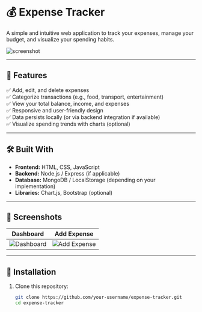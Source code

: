 # 💰 Expense Tracker

A simple and intuitive web application to track your expenses, manage your budget, and visualize your spending habits.

![screenshot](./assets/screenshot.png) <!-- Replace with your screenshot path -->

---

## 🚀 Features

✅ Add, edit, and delete expenses  
✅ Categorize transactions (e.g., food, transport, entertainment)  
✅ View your total balance, income, and expenses  
✅ Responsive and user-friendly design  
✅ Data persists locally (or via backend integration if available)  
✅ Visualize spending trends with charts (optional)

---

## 🛠️ Built With

- **Frontend:** HTML, CSS, JavaScript
- **Backend:** Node.js / Express (if applicable)
- **Database:** MongoDB / LocalStorage (depending on your implementation)
- **Libraries:** Chart.js, Bootstrap (optional)

---

## 📸 Screenshots

| Dashboard                        | Add Expense                     |
| -------------------------------- | ------------------------------- |
| ![Dashboard](./assets/dashboard.png) | ![Add Expense](./assets/add.png) |

---

## 🔧 Installation

1. Clone this repository:
   ```bash
   git clone https://github.com/your-username/expense-tracker.git
   cd expense-tracker
